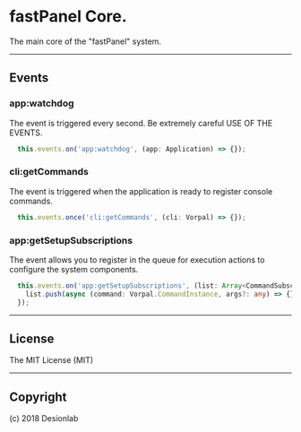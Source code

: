 # fastPanel Core.
The main core of the "fastPanel" system.

---

## Events

### app:watchdog

The event is triggered every second. Be extremely careful USE OF THE EVENTS.

```typescript
  this.events.on('app:watchdog', (app: Application) => {});
```

### cli:getCommands

The event is triggered when the application is ready to register console commands.

```typescript
  this.events.once('cli:getCommands', (cli: Vorpal) => {});
```

### app:getSetupSubscriptions

The event allows you to register in the queue 
for execution actions to configure the system components.

```typescript
  this.events.on('app:getSetupSubscriptions', (list: Array<CommandSubscriptionDefines>) => {
    list.push(async (command: Vorpal.CommandInstance, args?: any) => {});
  });
```

---

## License
The MIT License (MIT)

---

## Copyright
(c) 2018 Desionlab
